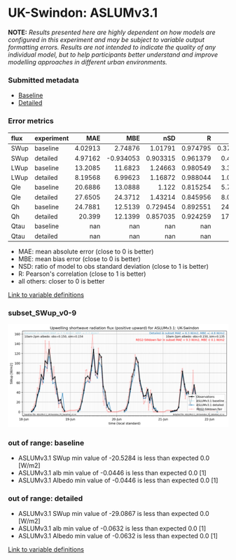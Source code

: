 # UK-Swindon: ASLUMv3.1

**NOTE:** *Results presented here are highly dependent on how models are configured in this experiment and may be subject to variable output formatting errors. Results are not intended to indicate the quality of any individual model, but to help participants better understand and improve modelling approaches in different urban environments.*

### Submitted metadata

- [Baseline](ASLUMv3.1_UK-Swindon_baseline_attrs.md)
- [Detailed](ASLUMv3.1_UK-Swindon_detailed_attrs.md)

### Error metrics

| flux   | experiment   |       MAE |        MBE |        nSD |          R |        5th |      95th |      RMSE |      cRMSE |       AMBE |       1-nSD |         1-R |   nSkewness |   nKurtosis |     Overlap |
|:-------|:-------------|----------:|-----------:|-----------:|-----------:|-----------:|----------:|----------:|-----------:|-----------:|------------:|------------:|------------:|------------:|------------:|
| SWup   | baseline     |   4.02913 |   2.74876  |   1.01791  |   0.974795 |   0.370871 |   2.81384 |   7.33694 |   0.227232 |   2.74876  |   0.0179133 |   0.0252052 |   0.074809  |   0.196517  |   0.0844012 |
| SWup   | detailed     |   4.97162 |  -0.934053 |   0.903315 |   0.961379 |   0.46844  |   7.81798 |   8.47241 |   0.281285 |   0.934053 |   0.0966847 |   0.0386208 |   0.0880081 |   0.275117  |   0.082557  |
| LWup   | baseline     |  13.2085  |  11.6823   |   1.24663  |   0.980549 |   3.33993  |  29.1628  |  16.3597  |   0.330638 |  11.6823   |   0.246626  |   0.0194511 |   0.261708  |   0.598296  |   0.140241  |
| LWup   | detailed     |   8.19568 |   6.99623  |   1.16872  |   0.988044 |   1.04812  |  20.2692  |  10.7996  |   0.237515 |   6.99623  |   0.168722  |   0.0119556 |   0.309094  |   1.07628   |   0.088397  |
| Qle    | baseline     |  20.6886  |  13.0888   |   1.122    |   0.815254 |   5.75068  |  24.3488  |  29.5033  |   0.655327 |  13.0888   |   0.121999  |   0.184746  |   0.0688955 |   0.149675  |   0.251395  |
| Qle    | detailed     |  27.6505  |  24.3712   |   1.43214  |   0.845956 |   8.09888  |  64.6272  |  40.2028  |   0.79245  |  24.3712   |   0.432145  |   0.154044  |   0.0605758 |   0.0556843 |   0.321853  |
| Qh     | baseline     |  24.7881  |  12.5139   |   0.729454 |   0.892551 |  24.2837   |  29.2864  |  31.8438  |   0.479534 |  12.5139   |   0.270546  |   0.107449  |   0.209534  |   0.448871  |   0.336848  |
| Qh     | detailed     |  20.399   |  12.1399   |   0.857035 |   0.924259 |  17.1775   |  12.491   |  26.6021  |   0.38764  |  12.1399   |   0.142965  |   0.0757411 |   0.105375  |   0.222919  |   0.272863  |
| Qtau   | baseline     | nan       | nan        | nan        | nan        | nan        | nan       | nan       | nan        | nan        | nan         | nan         | nan         | nan         | nan         |
| Qtau   | detailed     | nan       | nan        | nan        | nan        | nan        | nan       | nan       | nan        | nan        | nan         | nan         | nan         | nan         | nan         |

 - MAE: mean absolute error (close to 0 is better)
 - MBE: mean bias error (close to 0 is better)
 - NSD: ratio of model to obs standard deviation (close to 1 is better)
 - R: Pearson's correlation (close to 1 is better)
 - all others: closer to 0 is better

[Link to variable definitions](../modelattrs/variable_definitions.md)

### <a name="subset_swup_v0-9"></a>subset_SWup_v0-9
[![ASLUMv3.1_UK-Swindon_subset_SWup_v0-9.png](ASLUMv3.1_UK-Swindon_subset_SWup_v0-9.png)](ASLUMv3.1_UK-Swindon_subset_SWup_v0-9.png)

### out of range: baseline

 - ASLUMv3.1 SWup min value of -20.5284 is less than expected 0.0 [W/m2]
 - ASLUMv3.1 alb min value of -0.0446 is less than expected 0.0 [1]
 - ASLUMv3.1 Albedo min value of -0.0446 is less than expected 0.0 [1]

### out of range: detailed

 - ASLUMv3.1 SWup min value of -29.0867 is less than expected 0.0 [W/m2]
 - ASLUMv3.1 alb min value of -0.0632 is less than expected 0.0 [1]
 - ASLUMv3.1 Albedo min value of -0.0632 is less than expected 0.0 [1]


[Link to variable definitions](../modelattrs/variable_definitions.md)

